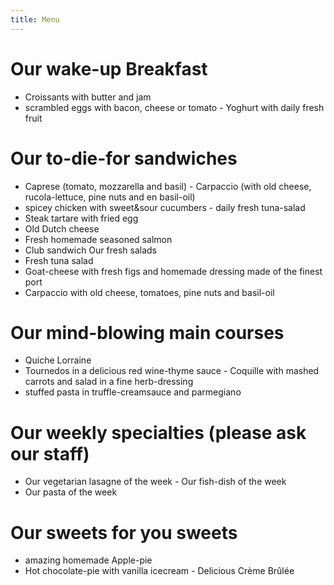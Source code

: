 ```yaml
---
title: Menu
---
```


# Our wake-up Breakfast
- Croissants with butter and jam
- scrambled eggs with bacon, cheese or tomato - Yoghurt with daily fresh fruit

# Our to-die-for sandwiches
- Caprese (tomato, mozzarella and basil) - Carpaccio
(with old cheese, rucola-lettuce, pine nuts and
en basil-oil)
- spicey chicken with sweet&sour cucumbers - daily fresh tuna-salad
- Steak tartare with fried egg
- Old Dutch cheese
- Fresh homemade seasoned salmon
- Club sandwich
Our fresh salads
- Fresh tuna salad
- Goat-cheese with fresh figs and homemade dressing made of the finest port
- Carpaccio with old cheese, tomatoes, pine nuts
and basil-oil 


# Our mind-blowing main courses
- Quiche Lorraine
- Tournedos in a delicious red wine-thyme sauce - Coquille with mashed carrots and salad in a fine herb-dressing
- stuffed pasta in truffle-creamsauce and parmegiano

# Our weekly specialties (please ask our staff)
- Our vegetarian lasagne of the week - Our fish-dish of the week
- Our pasta of the week

# Our sweets for you sweets
- amazing homemade Apple-pie
- Hot chocolate-pie with vanilla icecream - Delicious Crème Brûlée
 
